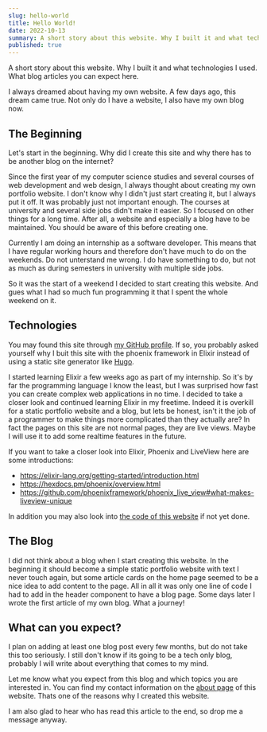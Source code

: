 ```yaml
---
slug: hello-world
title: Hello World!
date: 2022-10-13
summary: A short story about this website. Why I built it and what technologies I used. What blog articles you can expect here.
published: true
---
```

A short story about this website. Why I built it and what technologies I used. What blog articles you can expect here.

I always dreamed about having my own website. A few days ago, this dream came true. Not only do I have a website, I also have my own blog now.

## The Beginning

Let's start in the beginning. Why did I create this site and why there has to be another blog on the internet?

Since the first year of my computer science studies and several courses of web development and web design, I always thought about creating my own portfolio website. 
I don't know why I didn't just start creating it, but I always put it off. It was probably just not important enough. The courses at university and several side jobs didn't make it easier. So I focused on other things for a long time. After all, a website and especially a blog have to be maintained. You should be aware of this before creating one. 

Currently I am doing an internship as a software developer. This means that I have regular working hours and therefore don't have much to do on the weekends. Do not unterstand me wrong. I do have something to do, but not as much as during semesters in university with multiple side jobs. 

So it was the start of a weekend I decided to start creating this website. And gues what I had so much fun programming it that I spent the whole weekend on it.

## Technologies 

You may found this site through [my GitHub profile](https://github.com/Flo0807/). If so, you probably asked yourself why I buit this site with the phoenix framework in Elixir instead of using a static site generator like [Hugo](https://gohugo.io). 

I started learning Elixir a few weeks ago as part of my internship. So it's by far the programming language I know the least, but I was surprised how fast you can create complex web applications in no time. I decided to take a closer look and continued learning Elixir in my freetime. Indeed it is overkill for a static portfolio website and a blog, but lets be honest, isn't it the job of a programmer to make things more complicated than they actually are? In fact the pages on this site are not normal pages, they are live views. Maybe I will use it to add some realtime features in the future. 

If you want to take a closer look into Elixir, Phoenix and LiveView here are some introductions:
- https://elixir-lang.org/getting-started/introduction.html
- https://hexdocs.pm/phoenix/overview.html
- https://github.com/phoenixframework/phoenix_live_view#what-makes-liveview-unique

In addition you may also look into [the code of this website](https://github.com/Flo0807/website) if not yet done.

## The Blog

I did not think about a blog when I start creating this website. In the beginning it should become a simple static portfolio website with text I never touch again, but some article cards on the home page seemed to be a nice idea to add content to the page. All in all it was only one line of code I had to add in the header component to have a blog page. Some days later I wrote the first article of my own blog. What a journey!

## What can you expect?

I plan on adding at least one blog post every few months, but do not take this too seriously. I still don't know if its going to be a tech only blog, probably I will write about everything that comes to my mind. 

Let me know what you expect from this blog and which topics you are interested in. You can find my contact information on the [about page](https://farens.me/about) of this website. Thats one of the reasons why I created this website.

I am also glad to hear who has read this article to the end, so drop me a message anyway. 
